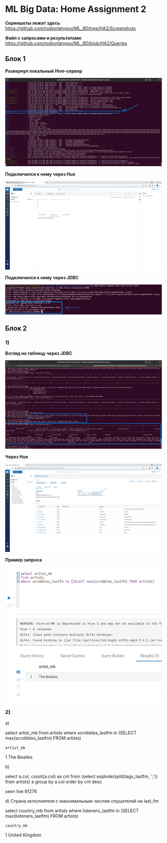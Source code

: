 # ML Big Data: Home Assignment 2

**Скриншоты лежат здесь**: https://github.com/rodionlatypov/ML_BD/tree/HA2/Screenshots

**Файл с запросами и результатами**: https://github.com/rodionlatypov/ML_BD/blob/HA2/Queries


## Блок 1

**Развернул локальный Hive-сервер**

![Hive](https://github.com/rodionlatypov/ML_BD/blob/HA2/Screenshots/Hive.png)

**Подключился к нему через Hue**

![Hue](https://github.com/rodionlatypov/ML_BD/blob/HA2/Screenshots/Hue.png)

**Подключился к нему через JDBC**

![Beeline](https://github.com/rodionlatypov/ML_BD/blob/HA2/Screenshots/Beeline.png)


## Блок 2

### 1)

**Взгляд на таблицу через JDBC**

![DB through jdbc](https://github.com/rodionlatypov/ML_BD/blob/HA2/Screenshots/Database%20in%20beeline.png)

**Через Hue**

![DB in Hue](https://github.com/rodionlatypov/ML_BD/blob/HA2/Screenshots/Database%20in%20hue.png)


**Пример запроса**

![Query example](https://github.com/rodionlatypov/ML_BD/blob/HA2/Screenshots/Query%20example.png)

### 2)

a)

select artist_mb
from artists
where scrobbles_lastfm in (SELECT max(scrobbles_lastfm) FROM artists)

 
 	artist_mb
1	The Beatles


b)

select a.col, count(a.col) as cnt
from (select explode(split(tags_lastfm, ';')) from artists) a
group by a.col
order by cnt desc


seen live	81278


d) Страна исполнителя с максимальным числом слушателей на last_fm

select country_mb
from artists
where listeners_lastfm in (SELECT max(listeners_lastfm) FROM artists)


 	country_mb
1	United Kingdom

